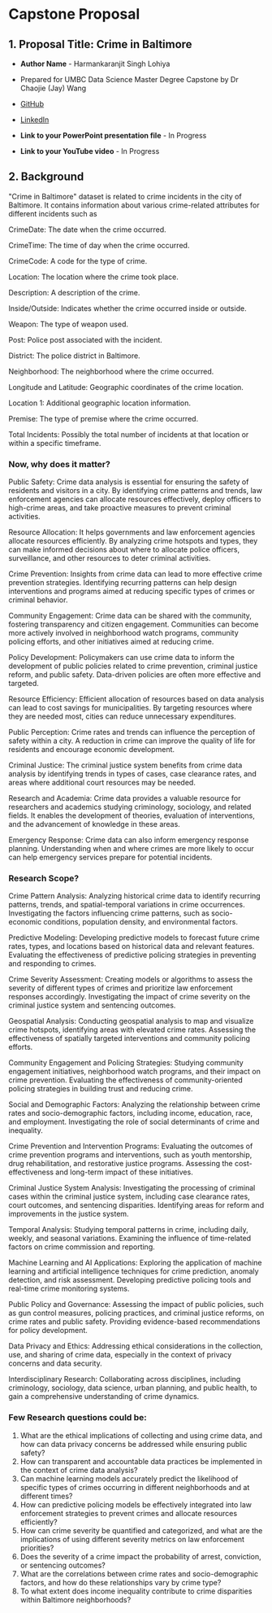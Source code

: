 # Capstone Proposal
 
## 1. Proposal Title: Crime in Baltimore

- **Author Name** - Harmankaranjit Singh Lohiya 

- Prepared for UMBC Data Science Master Degree Capstone by Dr Chaojie (Jay) Wang
- [GitHub](https://github.com/KARANS12)
- [LinkedIn](www.linkedin.com/in/harmankaranjit-singh-b33161251)
- **Link to your PowerPoint presentation file** - In Progress
- **Link to your YouTube video** - In Progress


## 2. Background


"Crime in Baltimore" dataset is related to crime incidents in the city of Baltimore. It contains information about various crime-related attributes for different incidents such as 

CrimeDate: The date when the crime occurred.

CrimeTime: The time of day when the crime occurred.

CrimeCode: A code for the type of crime.

Location: The location where the crime took place.

Description: A description of the crime.

Inside/Outside: Indicates whether the crime occurred inside or outside.

Weapon: The type of weapon used.

Post: Police post associated with the incident.

District: The police district in Baltimore.

Neighborhood: The neighborhood where the crime occurred.

Longitude and Latitude: Geographic coordinates of the crime location.

Location 1: Additional geographic location information.

Premise: The type of premise where the crime occurred.

Total Incidents: Possibly the total number of incidents at that location or within a specific timeframe.

### Now, why does it matter?

Public Safety: Crime data analysis is essential for ensuring the safety of residents and visitors in a city. By identifying crime patterns and trends, law enforcement agencies can allocate resources effectively, deploy officers to high-crime areas, and take proactive measures to prevent criminal activities.

Resource Allocation: It helps governments and law enforcement agencies allocate resources efficiently. By analyzing crime hotspots and types, they can make informed decisions about where to allocate police officers, surveillance, and other resources to deter criminal activities.

Crime Prevention: Insights from crime data can lead to more effective crime prevention strategies. Identifying recurring patterns can help design interventions and programs aimed at reducing specific types of crimes or criminal behavior.

Community Engagement: Crime data can be shared with the community, fostering transparency and citizen engagement. Communities can become more actively involved in neighborhood watch programs, community policing efforts, and other initiatives aimed at reducing crime.

Policy Development: Policymakers can use crime data to inform the development of public policies related to crime prevention, criminal justice reform, and public safety. Data-driven policies are often more effective and targeted.

Resource Efficiency: Efficient allocation of resources based on data analysis can lead to cost savings for municipalities. By targeting resources where they are needed most, cities can reduce unnecessary expenditures.

Public Perception: Crime rates and trends can influence the perception of safety within a city. A reduction in crime can improve the quality of life for residents and encourage economic development.

Criminal Justice: The criminal justice system benefits from crime data analysis by identifying trends in types of cases, case clearance rates, and areas where additional court resources may be needed.

Research and Academia: Crime data provides a valuable resource for researchers and academics studying criminology, sociology, and related fields. It enables the development of theories, evaluation of interventions, and the advancement of knowledge in these areas.

Emergency Response: Crime data can also inform emergency response planning. Understanding when and where crimes are more likely to occur can help emergency services prepare for potential incidents.

### Research Scope?

Crime Pattern Analysis:
Analyzing historical crime data to identify recurring patterns, trends, and spatial-temporal variations in crime occurrences.
Investigating the factors influencing crime patterns, such as socio-economic conditions, population density, and environmental factors.

Predictive Modeling:
Developing predictive models to forecast future crime rates, types, and locations based on historical data and relevant features.
Evaluating the effectiveness of predictive policing strategies in preventing and responding to crimes.

Crime Severity Assessment:
Creating models or algorithms to assess the severity of different types of crimes and prioritize law enforcement responses accordingly.
Investigating the impact of crime severity on the criminal justice system and sentencing outcomes.

Geospatial Analysis:
Conducting geospatial analysis to map and visualize crime hotspots, identifying areas with elevated crime rates.
Assessing the effectiveness of spatially targeted interventions and community policing efforts.

Community Engagement and Policing Strategies:
Studying community engagement initiatives, neighborhood watch programs, and their impact on crime prevention.
Evaluating the effectiveness of community-oriented policing strategies in building trust and reducing crime.

Social and Demographic Factors:
Analyzing the relationship between crime rates and socio-demographic factors, including income, education, race, and employment.
Investigating the role of social determinants of crime and inequality.

Crime Prevention and Intervention Programs:
Evaluating the outcomes of crime prevention programs and interventions, such as youth mentorship, drug rehabilitation, and restorative justice programs.
Assessing the cost-effectiveness and long-term impact of these initiatives.

Criminal Justice System Analysis:
Investigating the processing of criminal cases within the criminal justice system, including case clearance rates, court outcomes, and sentencing disparities.
Identifying areas for reform and improvements in the justice system.

Temporal Analysis:
Studying temporal patterns in crime, including daily, weekly, and seasonal variations.
Examining the influence of time-related factors on crime commission and reporting.

Machine Learning and AI Applications:
Exploring the application of machine learning and artificial intelligence techniques for crime prediction, anomaly detection, and risk assessment.
Developing predictive policing tools and real-time crime monitoring systems.

Public Policy and Governance:
Assessing the impact of public policies, such as gun control measures, policing practices, and criminal justice reforms, on crime rates and public safety.
Providing evidence-based recommendations for policy development.

Data Privacy and Ethics:
Addressing ethical considerations in the collection, use, and sharing of crime data, especially in the context of privacy concerns and data security.

Interdisciplinary Research:
Collaborating across disciplines, including criminology, sociology, data science, urban planning, and public health, to gain a comprehensive understanding of crime dynamics.

### Few Research questions could be: 

1. What are the ethical implications of collecting and using crime data, and how can data privacy concerns be addressed while ensuring public safety?
2. How can transparent and accountable data practices be implemented in the context of crime data analysis?
3. Can machine learning models accurately predict the likelihood of specific types of crimes occurring in different neighborhoods and at different times?
4. How can predictive policing models be effectively integrated into law enforcement strategies to prevent crimes and allocate resources efficiently?
5. How can crime severity be quantified and categorized, and what are the implications of using different severity metrics on law enforcement priorities?
6. Does the severity of a crime impact the probability of arrest, conviction, or sentencing outcomes?
7. What are the correlations between crime rates and socio-demographic factors, and how do these relationships vary by crime type?
8. To what extent does income inequality contribute to crime disparities within Baltimore neighborhoods?







